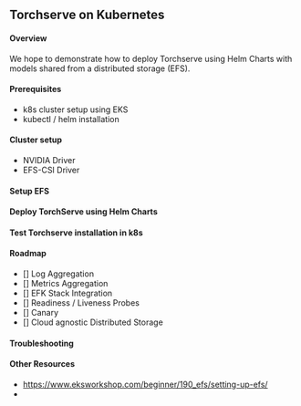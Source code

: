 
## Torchserve on Kubernetes

#### Overview

We hope to demonstrate how to deploy Torchserve using Helm Charts with models shared from a distributed storage (EFS).

#### Prerequisites
* k8s cluster setup using EKS
* kubectl / helm installation

#### Cluster setup

* NVIDIA Driver
* EFS-CSI Driver

#### Setup EFS 

#### Deploy TorchServe using Helm Charts

#### Test Torchserve installation in k8s

#### Roadmap
* [] Log Aggregation
* [] Metrics Aggregation
* [] EFK Stack Integration
* [] Readiness / Liveness Probes
* [] Canary
* [] Cloud agnostic Distributed Storage

#### Troubleshooting

#### Other Resources

* https://www.eksworkshop.com/beginner/190_efs/setting-up-efs/
* 
